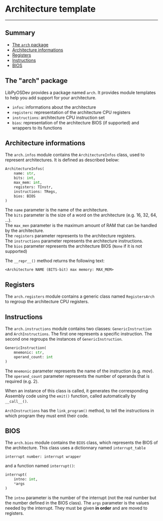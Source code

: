 # Architecture template
---
## Summary
- [The `arch` package](#the-arch-package)
- [Architecture informations](#architecture-informations)
- [Registers](#registers)
- [Instructions](#instructions)
- [BIOS](#bios)

## The "arch" package
LibPyOSDev provides a package named `arch`. It provides module templates to help you add support for your architecture.
- `infos`: informations about the architecture
- `registers`: representation of the architecture CPU registers
- `instructions`: architecture CPU instruction set
- `bios`: representation of the architecture BIOS (if supported) and wrappers to its functions

## Architecture informations
The `arch.infos` module contains the `ArchitectureInfos` class, used to represent architectures. It is defined as described below:
```py
ArchitectureInfos(
    name: str,
    bits: int,
    max_mem: int,
    registers: TInstr,
    instructions: TRegs,
    bios: BIOS
)
```
The `name` parameter is the name of the architecture. \
The `bits` parameter is the size of a word on the architecture (e.g. 16, 32, 64, ...). \
The `max_men` parameter is the maximum amount of RAM that can be handled by the architecture. \
The `registers` parameter represents to the architecture registers. \
The `instructions` parameter represents the architecture instructions. \
The `bios` parameter represents the architecture BIOS (`None` if it is not supported)

The `__repr__()` method returns the following text:
```
<Architecture NAME (BITS-bit) max memory: MAX_MEM>
```

## Registers
The `arch.registers` module contains a generic class named `RegistersArch` to regroup the architecture CPU registers.

## Instructions
The `arch.instructions` module contains two classes: `GenericInstruction` and `ArchInstructions`. The first one represents a specific instruction. The second one regroups the instances of `GenericInstruction`.
```py
GenericInstruction(
    mnemonic: str,
    operand_count: int
)
```
The `mnemonic` parameter represents the name of the instruction (e.g. mov). \
The `operand_count` parameter represents the number of operands that is required (e.g. 2).

When an instance of this class is called, it generates the corresponding Assembly code using the `emit()` function, called automatically by `__call__()`.

`ArchInstructions` has the `link_program()` method, to tell the instructions in which program they must emit their code.

## BIOS
The `arch.bios` module contains the `BIOS` class, which represents the BIOS of the architecture. This class uses a dictionnary named `interrupt_table`
```
interrupt number: interrupt wrapper
```
and a function named `interrupt()`:
```py
interrupt(
    intno: int,
    *args
)
```
The `intno` parameter is the number of the interrupt (not the real number but the number defined in the BIOS class).
The `args` parameter is the values needed by the interrupt. They must be given **in order** and are moved to registers.